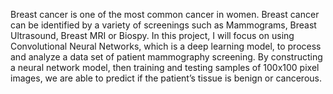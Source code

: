 Breast cancer is one of the most common cancer in women. Breast cancer can be identified by a variety of screenings such as Mammograms, Breast Ultrasound, Breast MRI or Biospy.
In this project, I will focus on using Convolutional Neural Networks, which is a deep learning model, to process and analyze a data set of patient mammography screening. By constructing a neural network model, then training and testing samples of 100x100 pixel images, we are able to predict if the patient’s tissue is benign or cancerous.  
